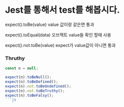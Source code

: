 # Jest를 통해서 test를 해봅시다.

expect().toBe(value) value 값이랑 같은면 통과

expect().toEqual(data) 오브젝트 value들 확인 할때 사용

expect().not.toBe(value) expect가 value값이 아니면 통과

### Thruthy

````js
const n = null;

expect(n).toBeNull();
expect(n).toBeDefined();
expect(n).not.toBeUndefined();
expect(n).not.toBeTruthy();
expect(n).toBeFalsy();
```js
````
